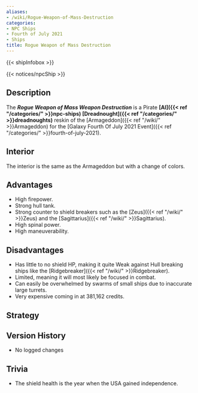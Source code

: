 ```yaml
---
aliases:
- /wiki/Rogue-Weapon-of-Mass-Destruction
categories:
- NPC Ships
- Fourth of July 2021
- Ships
title: Rogue Weapon of Mass Destruction
---  
```


{{< shipInfobox >}}   

{{< notices/npcShip >}} 

## Description

The **_Rogue Weapon of Mass Weapon Destruction_** is a Pirate **[AI]({{< ref "/categories/" >}}npc-ships) [Dreadnought]({{< ref "/categories/" >}}dreadnoughts)** reskin of the [Armageddon]({{< ref "/wiki/" >}}Armageddon) for the [Galaxy Fourth Of July 2021 Event]({{< ref "/categories/" >}}fourth-of-july-2021).

## Interior

The interior is the same as the Armageddon but with a change of colors.

## Advantages

- High firepower.
- Strong hull tank.
- Strong counter to shield breakers such as the [Zeus]({{< ref "/wiki/" >}}Zeus) and the [Sagittarius]({{< ref "/wiki/" >}}Sagittarius).
- High spinal power.
- High maneuverability.

## Disadvantages

- Has little to no shield HP, making it quite Weak against Hull breaking ships like the [Ridgebreaker]({{< ref "/wiki/" >}}Ridgebreaker).
- Limited, meaning it will most likely be focused in combat.
- Can easily be overwhelmed by swarms of small ships due to inaccurate large turrets.
- Very expensive coming in at 381,162 credits.

## Strategy

## Version History 

- No logged changes

## Trivia

- The shield health is the year when the USA gained independence.